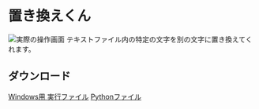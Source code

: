 # 置き換えくん
![実際の操作画面](https://i.postimg.cc/k4D1CfzP/2023-12-31-024252.png)
テキストファイル内の特定の文字を別の文字に置き換えてくれます。

## ダウンロード
[Windows用 実行ファイル](https://github.com/hamutan86/okikae-kun/releases/tag/ダウンロード)
[Pythonファイル](https://github.com/hamutan86/okikae-kun/releases/tag/ダウンロード2)

